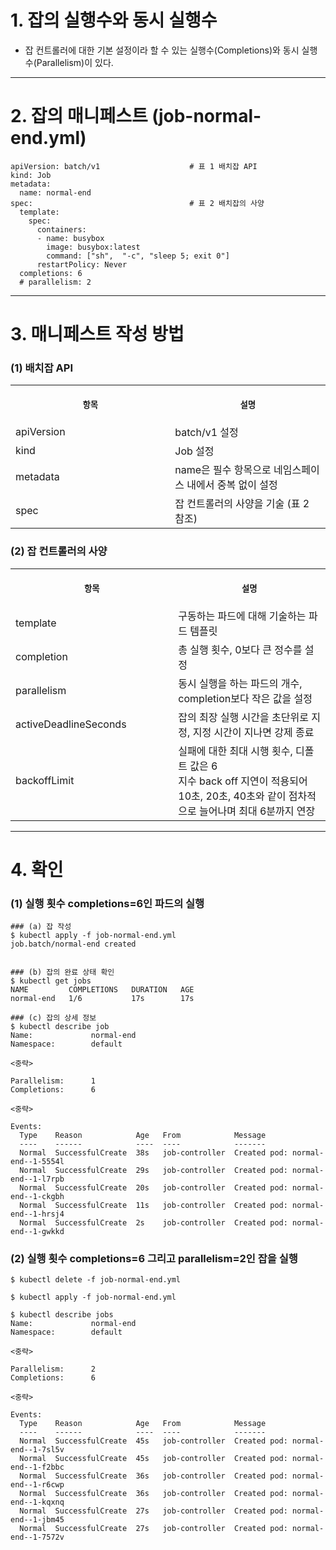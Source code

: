 
# 1. 잡의 실행수와 동시 실행수

+ 잡 컨트롤러에 대한 기본 설정이라 할 수 있는 실행수(Completions)와 동시 실행수(Parallelism)이 있다.

----

# 2. 잡의 매니페스트 (job-normal-end.yml)

```
apiVersion: batch/v1                    # 표 1 배치잡 API
kind: Job
metadata:
  name: normal-end
spec:                                   # 표 2 배치잡의 사양
  template:
    spec:
      containers:
      - name: busybox
        image: busybox:latest
        command: ["sh",  "-c", "sleep 5; exit 0"]
      restartPolicy: Never
  completions: 6
  # parallelism: 2
```

----

# 3. 매니페스트 작성 방법

### (1) 배치잡 API
<table>
<tr>
<th align="center">
<img width="441" height="1">
<p> 
<small>
항목 
</small>
</p>
</th>
<th align="center">
<img width="441" height="1">
<p> 
<small>
설명
</small>
</p>
</th>
</tr>
<tr>
<td>
<!-- REMOVE THE BACKSLASHES -->
apiVersion
</td>
<td>
<!-- REMOVE THE BACKSLASHES -->
batch/v1 설정
</td>
</tr>
<tr>
<td>
<!-- REMOVE THE BACKSLASHES -->
kind
</td>
<td>
<!-- REMOVE THE BACKSLASHES -->
Job 설정
</td>
</tr>
<tr>
<td>
<!-- REMOVE THE BACKSLASHES -->
metadata
</td>
<td>
<!-- REMOVE THE BACKSLASHES -->
name은 필수 항목으로 네임스페이스 내에서 중복 없이 설정
</td>
</tr>
<tr>
<td>
<!-- REMOVE THE BACKSLASHES -->
spec
</td>
<td>
<!-- REMOVE THE BACKSLASHES -->
잡 컨트롤러의 사양을 기술 (표 2 참조)
</td>
</tr>
</table>

### (2) 잡 컨트롤러의 사양
<table>
<tr>
<th align="center">
<img width="441" height="1">
<p> 
<small>
항목 
</small>
</p>
</th>
<th align="center">
<img width="441" height="1">
<p> 
<small>
설명
</small>
</p>
</th>
</tr>
<tr>
<td>
<!-- REMOVE THE BACKSLASHES -->
template
</td>
<td>
<!-- REMOVE THE BACKSLASHES -->
구동하는 파드에 대해 기술하는 파드 템플릿
</td>
</tr>
<tr>
<td>
<!-- REMOVE THE BACKSLASHES -->
completion
</td>
<td>
<!-- REMOVE THE BACKSLASHES -->
총 실행 횟수, 0보다 큰 정수를 설정
</td>
</tr>
<tr>
<td>
<!-- REMOVE THE BACKSLASHES -->
parallelism
</td>
<td>
<!-- REMOVE THE BACKSLASHES -->
동시 실행을 하는 파드의 개수, completion보다 작은 값을 설정
</td>
</tr>
<tr>
<td>
<!-- REMOVE THE BACKSLASHES -->
activeDeadlineSeconds
</td>
<td>
<!-- REMOVE THE BACKSLASHES -->
잡의 최장 실행 시간을 초단위로 지정, 지정 시간이 지나면 강제 종료
</td>
</tr>
<tr>
<td>
<!-- REMOVE THE BACKSLASHES -->
backoffLimit
</td>
<td>
<!-- REMOVE THE BACKSLASHES -->
실패에 대한 최대 시행 횟수, 디폴트 값은 6 <br> 지수 back off 지연이 적용되어 10초, 20초, 40초와 같이 점차적으로 늘어나며 최대 6분까지 연장
</td>
</tr>
</table>

----

# 4. 확인

### (1) 실행 횟수 completions=6인 파드의 실행

```
### (a) 잡 작성
$ kubectl apply -f job-normal-end.yml
job.batch/normal-end created


### (b) 잡의 완료 상태 확인
$ kubectl get jobs
NAME         COMPLETIONS   DURATION   AGE
normal-end   1/6           17s        17s

### (c) 잡의 상세 정보
$ kubectl describe job
Name:             normal-end
Namespace:        default

<중략>

Parallelism:      1
Completions:      6

<중략>

Events:
  Type    Reason            Age   From            Message
  ----    ------            ----  ----            -------
  Normal  SuccessfulCreate  38s   job-controller  Created pod: normal-end--1-5554l
  Normal  SuccessfulCreate  29s   job-controller  Created pod: normal-end--1-l7rpb
  Normal  SuccessfulCreate  20s   job-controller  Created pod: normal-end--1-ckgbh
  Normal  SuccessfulCreate  11s   job-controller  Created pod: normal-end--1-hrsj4
  Normal  SuccessfulCreate  2s    job-controller  Created pod: normal-end--1-gwkkd
```

### (2) 실행 횟수 completions=6 그리고 parallelism=2인 잡을 실행

```
$ kubectl delete -f job-normal-end.yml

$ kubectl apply -f job-normal-end.yml

$ kubectl describe jobs
Name:             normal-end
Namespace:        default

<중략>

Parallelism:      2
Completions:      6

<중략>

Events:
  Type    Reason            Age   From            Message
  ----    ------            ----  ----            -------
  Normal  SuccessfulCreate  45s   job-controller  Created pod: normal-end--1-7sl5v
  Normal  SuccessfulCreate  45s   job-controller  Created pod: normal-end--1-f2bbc
  Normal  SuccessfulCreate  36s   job-controller  Created pod: normal-end--1-r6cwp
  Normal  SuccessfulCreate  36s   job-controller  Created pod: normal-end--1-kqxnq
  Normal  SuccessfulCreate  27s   job-controller  Created pod: normal-end--1-jbm45
  Normal  SuccessfulCreate  27s   job-controller  Created pod: normal-end--1-7572v
```